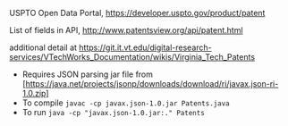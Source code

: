 USPTO Open Data Portal, https://developer.uspto.gov/product/patent

List of fields in API, http://www.patentsview.org/api/patent.html

additional detail at 
https://git.it.vt.edu/digital-research-services/VTechWorks_Documentation/wikis/Virginia_Tech_Patents


- Requires JSON parsing jar file from [https://java.net/projects/jsonp/downloads/download/ri/javax.json-ri-1.0.zip]
- To compile `javac -cp javax.json-1.0.jar Patents.java`
- To run `java -cp "javax.json-1.0.jar:." Patents` 
